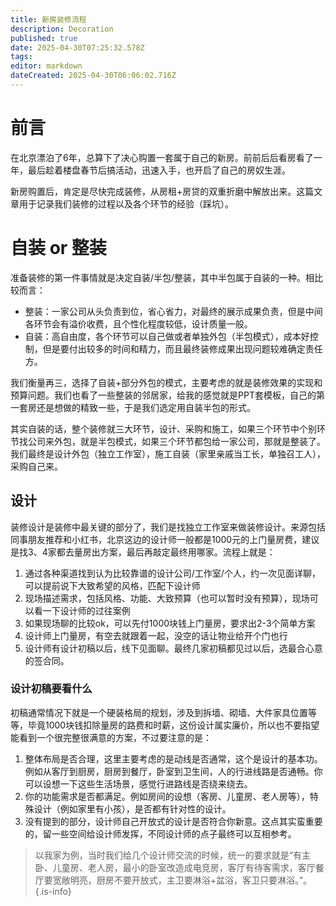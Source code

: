 ```yaml
---
title: 新房装修流程
description: Decoration
published: true
date: 2025-04-30T07:25:32.578Z
tags: 
editor: markdown
dateCreated: 2025-04-30T06:06:02.716Z
---
```


# 前言
在北京漂泊了6年，总算下了决心购置一套属于自己的新房。前前后后看房看了一年，最后趁着楼盘春节后搞活动，迅速入手，也开启了自己的房奴生涯。

新房购置后，肯定是尽快完成装修，从房租+房贷的双重折磨中解放出来。这篇文章用于记录我们装修的过程以及各个环节的经验（踩坑）。


# 自装 or 整装
准备装修的第一件事情就是决定自装/半包/整装，其中半包属于自装的一种。相比较而言：

- 整装：一家公司从头负责到位，省心省力，对最终的展示成果负责，但是中间各环节会有溢价收费，且个性化程度较低，设计质量一般。
- 自装：高自由度，各个环节可以自己做或者单独外包（半包模式），成本好控制，但是要付出较多的时间和精力，而且最终装修成果出现问题较难确定责任方。

我们衡量再三，选择了自装+部分外包的模式，主要考虑的就是装修效果的实现和预算问题。我们也看了一些整装的邻居家，给我的感觉就是PPT套模板，自己的第一套房还是想做的精致一些，于是我们选定用自装半包的形式。

其实自装的话，整个装修就三大环节，设计、采购和施工，如果三个环节中个别环节找公司来外包，就是半包模式，如果三个环节都包给一家公司，那就是整装了。我们最终是设计外包（独立工作室），施工自装（家里亲戚当工长，单独召工人），采购自己来。

## 设计
装修设计是装修中最关键的部分了，我们是找独立工作室来做装修设计。来源包括同事朋友推荐和小红书，北京这边的设计师一般都是1000元的上门量房费，建议是找3、4家都去量房出方案，最后再敲定最终用哪家。流程上就是：

1. 通过各种渠道找到认为比较靠谱的设计公司/工作室/个人，约一次见面详聊，可以提前说下大致希望的风格，匹配下设计师
2. 现场描述需求，包括风格、功能、大致预算（也可以暂时没有预算），现场可以看一下设计师的过往案例
3. 如果现场聊的比较ok，可以先付1000块钱上门量房，要求出2-3个简单方案
4. 设计师上门量房，有空去就跟着一起，没空的话让物业给开个门也行
5. 设计师有设计初稿以后，线下见面聊。最终几家初稿都见过以后，选最合心意的签合同。

### 设计初稿要看什么
初稿通常情况下就是一个硬装格局的规划，涉及到拆墙、砌墙、大件家具位置等等，毕竟1000块钱扣除量房的路费和时薪，这份设计属实廉价，所以也不要指望能看到一个很完整很满意的方案，不过要注意的是：

1. 整体布局是否合理，这里主要考虑的是动线是否通常，这个是设计的基本功。例如从客厅到厨房，厨房到餐厅，卧室到卫生间，人的行进线路是否通畅。你可以设想一下这些生活场景，感觉行进路线是否绕来绕去。
2. 你的功能需求是否都满足。例如房间的设想（客房、儿童房、老人房等），特殊设计（例如家里有小孩），是否都有针对性的设计。
3. 没有提到的部分，设计师自己开放式的设计是否符合你新意。这点其实蛮重要的，留一些空间给设计师发挥，不同设计师的点子最终可以互相参考。

> 以我家为例，当时我们给几个设计师交流的时候，统一的要求就是“有主卧、儿童房、老人房，最小的卧室改造成电竞房，客厅有待客需求，客厅餐厅要宽敞明亮，厨房不要开放式，主卫要淋浴+盆浴，客卫只要淋浴。”。
{.is-info}
